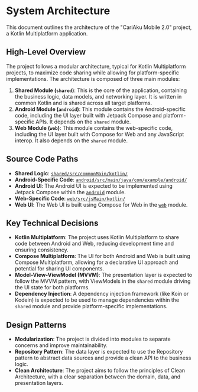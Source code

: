 # System Architecture

This document outlines the architecture of the "CariAku Mobile 2.0" project, a Kotlin Multiplatform application.

## High-Level Overview

The project follows a modular architecture, typical for Kotlin Multiplatform projects, to maximize code sharing while allowing for platform-specific implementations. The architecture is composed of three main modules:

1.  **Shared Module (`shared`)**: This is the core of the application, containing the business logic, data models, and networking layer. It is written in common Kotlin and is shared across all target platforms.
2.  **Android Module (`android`)**: This module contains the Android-specific code, including the UI layer built with Jetpack Compose and platform-specific APIs. It depends on the `shared` module.
3.  **Web Module (`web`)**: This module contains the web-specific code, including the UI layer built with Compose for Web and any JavaScript interop. It also depends on the `shared` module.

## Source Code Paths

*   **Shared Logic**: [`shared/src/commonMain/kotlin/`](shared/src/commonMain/kotlin/)
*   **Android-Specific Code**: [`android/src/main/java/com/example/android/`](android/src/main/java/com/example/android/)
*   **Android UI**: The Android UI is expected to be implemented using Jetpack Compose within the [`android`](android) module.
*   **Web-Specific Code**: [`web/src/jsMain/kotlin/`](web/src/jsMain/kotlin/)
*   **Web UI**: The Web UI is built using Compose for Web in the [`web`](web) module.

## Key Technical Decisions

*   **Kotlin Multiplatform**: The project uses Kotlin Multiplatform to share code between Android and Web, reducing development time and ensuring consistency.
*   **Compose Multiplatform**: The UI for both Android and Web is built using Compose Multiplatform, allowing for a declarative UI approach and potential for sharing UI components.
*   **Model-View-ViewModel (MVVM)**: The presentation layer is expected to follow the MVVM pattern, with ViewModels in the `shared` module driving the UI state for both platforms.
*   **Dependency Injection**: A dependency injection framework (like Koin or Kodein) is expected to be used to manage dependencies within the `shared` module and provide platform-specific implementations.

## Design Patterns

*   **Modularization**: The project is divided into modules to separate concerns and improve maintainability.
*   **Repository Pattern**: The data layer is expected to use the Repository pattern to abstract data sources and provide a clean API to the business logic.
*   **Clean Architecture**: The project aims to follow the principles of Clean Architecture, with a clear separation between the domain, data, and presentation layers.